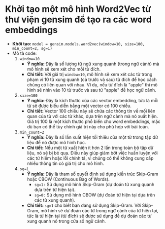 # Khởi tạo một mô hình Word2Vec từ thư viện gensim để tạo ra các word embeddings

- <b> Khởi tạo: </b> `model = gensim.models.word2vec(window=10, size=100, min_count=2, sg=1)`
- Mô tả code:
    1. ` window=10 `
        + <b> Ý nghĩa: </b>  Đây là số lượng từ ngữ xung quanh (trong ngữ cảnh) mà mô hình sẽ xem xét cho mỗi từ đích.
        + <b> Chi tiết: </b> Với giá trị `window=10`, mô hình sẽ xem xét các từ trong phạm vi 10 từ xung quanh (cả trước và sau) từ đích để học cách chúng có liên quan với nhau. Ví dụ, nếu từ đích là "apple" thì mô hình sẽ nhìn vào 10 từ trước và sau từ "apple" để học ngữ cảnh.
    2. ` size=100 `
        + <b> Ý nghĩa: </b>  Đây là kích thước của các vector embedding, tức là mỗi từ sẽ được biểu diễn bằng một vector có 100 chiều.
        + <b> Chi tiết: </b> Vector 100 chiều này sẽ chứa các thông tin về mối liên quan của từ với các từ khác, dựa trên ngữ cảnh mà nó xuất hiện. Giá trị 100 là một kích thước phổ biến cho word embeddings, mặc dù bạn có thể tùy chỉnh giá trị này cho phù hợp với bài toán.
    3. ` min_count=2 `
        + <b> Ý nghĩa: </b> Đây là số lần xuất hiện tối thiểu của một từ trong tập dữ liệu để nó được mô hình học.
        + <b> Chi tiết: </b> Nếu một từ xuất hiện ít hơn 2 lần trong toàn bộ tập dữ liệu, nó sẽ bị bỏ qua. Điều này giúp giảm bớt việc huấn luyện với các từ hiếm hoặc lỗi chính tả, vì chúng có thể không cung cấp nhiều thông tin có giá trị cho mô hình.
    4. ` sg=1 `
        + <b> Ý nghĩa: </b> Đây là tham số quyết định sử dụng kiến trúc Skip-Gram hoặc CBOW (Continuous Bag of Words).
            - ` sg=1: ` Sử dụng mô hình Skip-Gram (dự đoán từ xung quanh dựa trên từ hiện tại).
            - ` sg=0: ` Sử dụng mô hình CBOW (dự đoán từ hiện tại dựa trên các từ xung quanh).
        + <b> Chi tiết: </b> ` sg=1 ` cho biết bạn đang sử dụng Skip-Gram. Với Skip-Gram, mô hình sẽ dự đoán các từ trong ngữ cảnh của từ hiện tại, tức là từ hiện tại (từ đích) sẽ được sử dụng để dự đoán các từ xung quanh nó trong cửa sổ ngữ cảnh.
    
